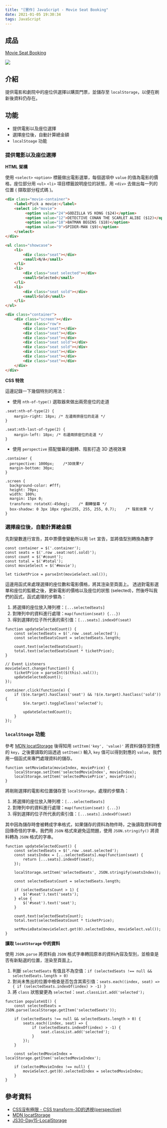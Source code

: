 ```yaml
---
title: "[實作] JavaScript - Movie Seat Booking"
date: 2021-01-05 19:30:34
tags: JavaScript
---
```

## 成品

[Movie Seat Booking](https://mjeddie.github.io/JavaScript-Projects/Movie_Seat_Booking/index.html)

![](https://i.imgur.com/j9Ywtql.jpg)

## 介紹

提供電影和劇院中的座位供選擇以購買門票，並儲存至 `localStorage`，以便在刷新後資料仍存在。
<!-- more -->
## 功能

* 提供電影以及座位選擇
* 選擇座位後，自動計算總金額
* `localStoage` 功能

### 提供電影以及座位選擇

**HTML 架構**

使用 `<select>` `<option>` 標籤做出電影選單，每個選項中 `value` 的值為電影的價格，座位部分用 `<ul>` `<li>` 項目標籤說明座位的狀態，用 `<div>` 去做出每一列的位置 ( 擷取部分程式碼 )。

```html
<div class="movie-container">
    <label>Pick a movie:</label>
    <select id="movie">
         <option value="24">GODZILLA VS KONG ($24)</option>
         <option value="12">DETECTIVE CONAN THE SCARLET ALIBI ($12)</option>
         <option value="18">BATMAN BEGINS ($18)</option>
         <option value="9">SPIDER-MAN ($9)</option>
    </select>
</div>

<ul class="showcase">
    <li>
        <div class="seat"></div>
        <small>N/A</small>
    </li>
    <li>
        <div class="seat selected"></div>
        <small>Selected</small>
    </li>
    <li>
        <div class="seat sold"></div>
        <small>Sold</small>
    </li>
</ul>

<div class="container">
    <div class="screen"></div>
        <div class="row">
        <div class="seat"></div>
        <div class="seat"></div>
        <div class="seat"></div>
        <div class="seat sold"></div>
        <div class="seat sold"></div>
        <div class="seat"></div>
        <div class="seat"></div>
        <div class="seat"></div>
    </div>
</div>
```

**CSS 特效**

這邊記錄一下幾個特別的用法：

* 使用 `nth-of-type()` 選取器來做出兩旁座位的走道

```css=
.seat:nth-of-type(2) {
    margin-right: 18px; /* 左邊兩排座位的走道 */
}

.seat:nth-last-of-type(2) {
    margin-left: 18px; /* 右邊兩排座位的走道 */
}
```

* 使用 `perspective` 搭配螢幕的翻轉、陰影打造 3D 透視效果

```css=
.container {
  perspective: 1000px;    /*3D效果*/
  margin-bottom: 30px;
}

.screen {
  background-color: #fff;
  height: 70px;
  width: 100%;
  margin: 15px 0;
  transform: rotateX(-45deg);    /* 翻轉螢幕 */
  box-shadow: 0 3px 10px rgba(255, 255, 255, 0.7);    /* 陰影效果 */
}
```

### 選擇座位後，自動計算總金額

先對變數進行宣告，其中票價會變動所以用 `let` 宣告，並將值型別轉換為數字

```javascript=
const container = $('.container');
const seats = $('.row .seat:not(.sold)');
const count = $('#count');
const total = $('#total');
const movieSelect = $('#movie');

let ticketPrice = parseInt(movieSelect.val());
```

這邊用函式來處理選擇的座位數和電影價格，將其渲染至頁面上。
透過對電影選單和座位的監聽之後，更新電影的價格以及座位的狀態 (selected)，然後呼叫我們的函式，函式處理的步驟為：

1. 將選擇的座位放入陣列裡：`[...selectedSeats]`
2. 對陣列中的資料進行處理：`map(function(seat) {...})`
3. 得到選擇的位子所代表的索引值：`[...seats].indexOf(seat)`

```javascript=
function updateSelectedCount() {
    const selectedSeats = $('.row .seat.selected');
    const selectedSeatsCount = selectedSeats.length;

    count.text(selectedSeatsCount);
    total.text(selectedSeatsCount * ticketPrice);
}

// Event Listeners
movieSelect.change(function() {
    ticketPrice = parseInt($(this).val());
    updateSelectedCount();
});

container.click(function(e) {
    if ($(e.target).hasClass('seat') && !$(e.target).hasClass('sold')) {
        $(e.target).toggleClass('selected');

        updateSelectedCount();
    }
});
```

### `localStoage` 功能

參考 [MDN locatStorage](https://developer.mozilla.org/zh-TW/docs/Web/API/Window/localStorage) 後得知用 `setItem('key', 'value)'` 將資料儲存至對應的 `key`，之後要讀取的話透過 `setItem()` 輸入 `key` 值可以得到對應的 `value`，我們用一個函式來專門處理資料的儲存。

```javascript=
function setMovieData(movieIndex, moviePrice) {
    localStorage.setItem('selectedMovieIndex', movieIndex);
    localStorage.setItem('selectedMoviePrice', moviePrice);
}
```
將剛剛選擇的電影和位置儲存至 `localStorage`，處理的步驟為：
1. 將選擇的座位放入陣列裡：`[...selectedSeats]`
2. 對陣列中的資料進行處理：`map(function(seat) {...})`
3. 得到選擇的位子所代表的索引值：`[...seats].indexOf(seat)`

其中因為儲存時會被轉成字串格式，如果儲存的資料為物件時，之後讀取資料時會回傳奇怪的字串，我們用 `JSON` 格式來避免這問題，使用 `JSON.stringify()` 將資料轉為 `JSON` 格式的字串。

```javascript=
function updateSelectedCount() {
    const selectedSeats = $('.row .seat.selected');
    const seatsIndex = [...selectedSeats].map(function(seat) {
        return [...seats].indexOf(seat);
    });

    localStorage.setItem('selectedSeats', JSON.stringify(seatsIndex));

    const selectedSeatsCount = selectedSeats.length;

    if (selectedSeatsCount > 1) {
        $('#seat').text('seats');
    } else {
        $('#seat').text('seat');
    }

    count.text(selectedSeatsCount);
    total.text(selectedSeatsCount * ticketPrice);

    setMovieData(movieSelect.get(0).selectedIndex, movieSelect.val());
}
```

**讀取 `locatStorage` 中的資料**

使用 `JSON.parse` 將資料由 `JSON` 格式字串轉回原本的資料內容及型別，並檢查是否有新點選的位置，渲染至頁面上。
1. 判斷 `selectedSeats` 有值且不為空值：`if (selectedSeats !== null && selectedSeats.length > 0)`
2. 對尚未售出的位置中檢查是否包含其索引值：`seats.each((index, seat) => {
            if (selectedSeats.indexOf(index) > -1)
            }`
3. 將 `class` 狀態變更為 `selected`：`seat.classList.add('selected');`

```javascript=
function populateUI() {
    const selectedSeats = JSON.parse(localStorage.getItem('selectedSeats'));

    if (selectedSeats !== null && selectedSeats.length > 0) {
        seats.each((index, seat) => {
            if (selectedSeats.indexOf(index) > -1) {
                seat.classList.add('selected');
            }
        });
    }

    const selectedMovieIndex = localStorage.getItem('selectedMovieIndex');

    if (selectedMovieIndex !== null) {
        movieSelect.get(0).selectedIndex = selectedMovieIndex;
    }
}
```

## 參考資料

* [CSS沒有極限 - CSS transform-3D的透視(perspective)](https://ithelp.ithome.com.tw/articles/10136368)
* [MDN locatStorage](https://developer.mozilla.org/zh-TW/docs/Web/API/Window/localStorage)
* [JS30-Day15-LocalStorage](https://ithelp.ithome.com.tw/articles/10195522)